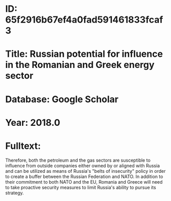 # ID: 65f2916b67ef4a0fad591461833fcaf3
# Title: Russian potential for influence in the Romanian and Greek energy sector
# Database: Google Scholar
# Year: 2018.0
# Fulltext:
Therefore, both the petroleum and the gas sectors are susceptible to influence from outside companies either owned by or aligned with Russia and can be utilized as means of Russia's "belts of insecurity" policy in order to create a buffer between the Russian Federation and NATO.
In addition to their commitment to both NATO and the EU, Romania and Greece will need to take proactive security measures to limit Russia's ability to pursue its strategy.